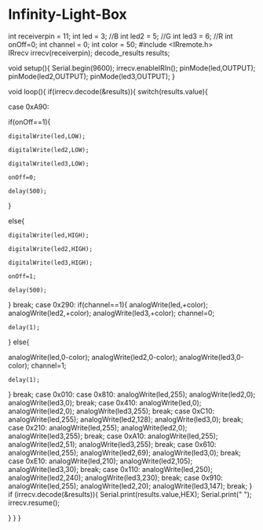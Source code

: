 Infinity-Light-Box
==================
int receiverpin = 11;
int led = 3;  //B
int led2 = 5; //G
int led3 = 6; //R
int onOff=0;
int channel = 0;
int color = 50;
#include <IRremote.h>         
IRrecv irrecv(receiverpin); 
decode_results results;         

void setup(){
  Serial.begin(9600);
  irrecv.enableIRIn();
  pinMode(led,OUTPUT);
  pinMode(led2,OUTPUT);
  pinMode(led3,OUTPUT);
}

void loop(){
  if(irrecv.decode(&results)){
switch(results.value){
  
  case 0xA90:

  if(onOff==1){
    
    digitalWrite(led,LOW);
    
    digitalWrite(led2,LOW);
    
    digitalWrite(led3,LOW);
    
    onOff=0;
    
    delay(500);
  }
  
  else{
    
    digitalWrite(led,HIGH);
    
    digitalWrite(led2,HIGH);
    
    digitalWrite(led3,HIGH);
    
    onOff=1;
    
    delay(500);
  }
  break;
  case 0x290:
  if(channel==1){
  analogWrite(led,+color);
  analogWrite(led2,+color);
  analogWrite(led3,+color);
    channel=0;
    
    delay(1);
  }
  else{
    
  analogWrite(led,0-color);
  analogWrite(led2,0-color);
  analogWrite(led3,0-color);
    channel=1;
    
    delay(1);
  }
  break; 
case 0x010:
  case 0x810:
analogWrite(led,255);
  analogWrite(led2,0);
  analogWrite(led3,0);
  break;
case 0x410:
analogWrite(led,0);
  analogWrite(led2,0);
  analogWrite(led3,255);
  break;
case 0xC10:
  analogWrite(led,255);
  analogWrite(led2,128);
  analogWrite(led3,0);
  break;
case 0x210:
  analogWrite(led,255);
  analogWrite(led2,0);
  analogWrite(led3,255);
  break;
case 0xA10:
  analogWrite(led,255);
  analogWrite(led2,51);
  analogWrite(led3,255);
  break;
case 0x610:
  analogWrite(led,255);
  analogWrite(led2,69);
  analogWrite(led3,0);
  break;
case 0xE10:
  analogWrite(led,210);
  analogWrite(led2,105);
  analogWrite(led3,30);
  break;
case 0x110:
  analogWrite(led,250);
  analogWrite(led2,240);
  analogWrite(led3,230);
  break;
case 0x910:
  analogWrite(led,255);
  analogWrite(led2,20);
  analogWrite(led3,147);
  break;
}
   if (irrecv.decode(&results)){
Serial.print(results.value,HEX);
Serial.print(" ");
irrecv.resume();
  
}
  }
}
